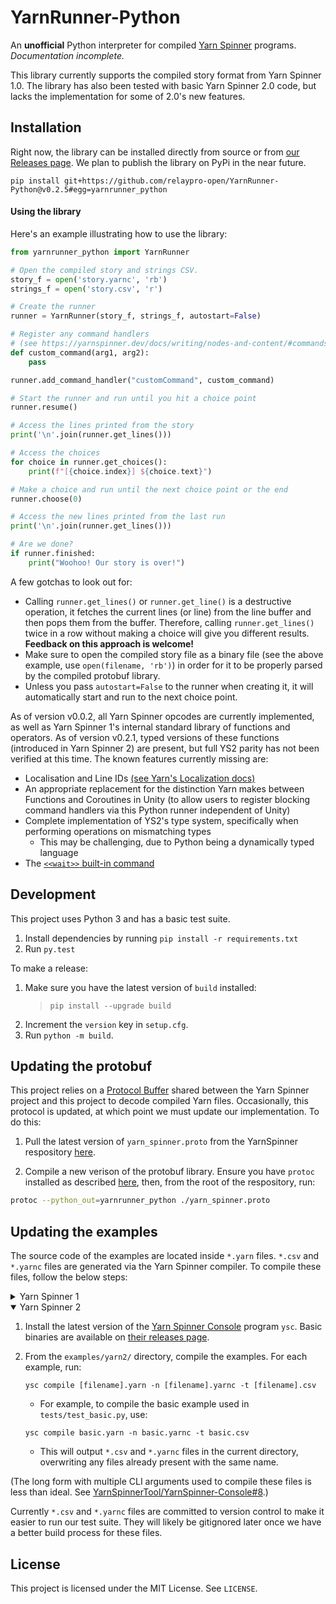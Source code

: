 # YarnRunner-Python

An **unofficial** Python interpreter for compiled [Yarn Spinner](https://yarnspinner.dev/) programs. _Documentation incomplete._

This library currently supports the compiled story format from Yarn Spinner 1.0. The library has also been tested with basic Yarn Spinner 2.0 code, but lacks the implementation for some of 2.0's new features.

## Installation

Right now, the library can be installed directly from source or from [our Releases page](https://github.com/relaypro-open/YarnRunner-Python/releases). We plan to publish the library on PyPi in the near future.

```
pip install git+https://github.com/relaypro-open/YarnRunner-Python@v0.2.5#egg=yarnrunner_python
```

#### Using the library

Here's an example illustrating how to use the library:

```py
from yarnrunner_python import YarnRunner

# Open the compiled story and strings CSV.
story_f = open('story.yarnc', 'rb')
strings_f = open('story.csv', 'r')

# Create the runner
runner = YarnRunner(story_f, strings_f, autostart=False)

# Register any command handlers
# (see https://yarnspinner.dev/docs/writing/nodes-and-content/#commands)
def custom_command(arg1, arg2):
    pass

runner.add_command_handler("customCommand", custom_command)

# Start the runner and run until you hit a choice point
runner.resume()

# Access the lines printed from the story
print('\n'.join(runner.get_lines()))

# Access the choices
for choice in runner.get_choices():
    print(f"[{choice.index}] ${choice.text}")

# Make a choice and run until the next choice point or the end
runner.choose(0)

# Access the new lines printed from the last run
print('\n'.join(runner.get_lines()))

# Are we done?
if runner.finished:
    print("Woohoo! Our story is over!")
```

A few gotchas to look out for:

- Calling `runner.get_lines()` or `runner.get_line()` is a destructive operation, it fetches the current lines (or line) from the line buffer and then pops them from the buffer. Therefore, calling `runner.get_lines()` twice in a row without making a choice will give you different results. **Feedback on this approach is welcome!**
- Make sure to open the compiled story file as a binary file (see the above example, use `open(filename, 'rb')`) in order for it to be properly parsed by the compiled protobuf library.
- Unless you pass `autostart=False` to the runner when creating it, it will automatically start and run to the next choice point.

As of version v0.0.2, all Yarn Spinner opcodes are currently implemented, as well as Yarn Spinner 1's internal standard library of functions and operators. As of version v0.2.1, typed versions of these functions (introduced in Yarn Spinner 2) are present, but full YS2 parity has not been verified at this time. The known features currently missing are:

- Localisation and Line IDs [(see Yarn's Localization docs)](https://docs.yarnspinner.dev/using-yarnspinner-with-unity/assets-and-localization)
- An appropriate replacement for the distinction Yarn makes between Functions and Coroutines in Unity (to allow users to register blocking command handlers via this Python runner independent of Unity)
- Complete implementation of YS2's type system, specifically when performing operations on mismatching types
  - This may be challenging, due to Python being a dynamically typed language
- The [`<<wait>>` built-in command](https://docs.yarnspinner.dev/getting-started/writing-in-yarn/commands#wait)

## Development

This project uses Python 3 and has a basic test suite.

1. Install dependencies by running `pip install -r requirements.txt`
2. Run `py.test`

To make a release:

1. Make sure you have the latest version of `build` installed:
   > `pip install --upgrade build`
2. Increment the `version` key in `setup.cfg`.
3. Run `python -m build`.

## Updating the protobuf

This project relies on a [Protocol Buffer](https://protobuf.dev/) shared between the Yarn Spinner project and this project to decode compiled Yarn files. Occasionally, this protocol is updated, at which point we must update our implementation. To do this:

1. Pull the latest version of `yarn_spinner.proto` from the YarnSpinner respository [here](https://github.com/YarnSpinnerTool/YarnSpinner/blob/main/YarnSpinner/yarn_spinner.proto).

2. Compile a new verison of the protobuf library. Ensure you have `protoc` installed as described [here](https://grpc.io/docs/protoc-installation/), then, from the root of the respository, run:

```sh
protoc --python_out=yarnrunner_python ./yarn_spinner.proto
```

## Updating the examples

The source code of the examples are located inside `*.yarn` files. `*.csv` and `*.yarnc` files are generated via the Yarn Spinner compiler. To compile these files, follow the below steps:

<details><summary>Yarn Spinner 1</summary>

1. Install the version v0.0.1 of the [Yarn Spinner Console](https://github.com/YarnSpinnerTool/YarnSpinner-Console) program `ysc`. Basic binaries are available on [their releases page](https://github.com/YarnSpinnerTool/YarnSpinner-Console/releases/tag/v0.0.1).
2. From the `examples/yarn1/` directory, compile the examples. For each example, run:

   ```
   ysc compile [filename].yarn
   ```

   - For example, to compile the basic example used in `tests/test_basic.py`, use:

   ```
   ysc compile basic.yarn
   ```

   - This will output `*.csv` and `*.yarnc` files in the current directory, overwriting any files already present with the same name.

</details>
<details open><summary>Yarn Spinner 2</summary>

1. Install the latest version of the [Yarn Spinner Console](https://github.com/YarnSpinnerTool/YarnSpinner-Console) program `ysc`. Basic binaries are available on [their releases page](https://github.com/YarnSpinnerTool/YarnSpinner-Console/releases).
2. From the `examples/yarn2/` directory, compile the examples. For each example, run:

   ```
   ysc compile [filename].yarn -n [filename].yarnc -t [filename].csv
   ```

   - For example, to compile the basic example used in `tests/test_basic.py`, use:

   ```
   ysc compile basic.yarn -n basic.yarnc -t basic.csv
   ```

   - This will output `*.csv` and `*.yarnc` files in the current directory, overwriting any files already present with the same name.

(The long form with multiple CLI arguments used to compile these files is less than ideal. See [YarnSpinnerTool/YarnSpinner-Console#8](https://github.com/YarnSpinnerTool/YarnSpinner-Console/issues/8).)

</details>

Currently `*.csv` and `*.yarnc` files are committed to version control to make it easier to run our test suite. They will likely be gitignored later once we have a better build process for these files.

## License

This project is licensed under the MIT License. See `LICENSE`.
